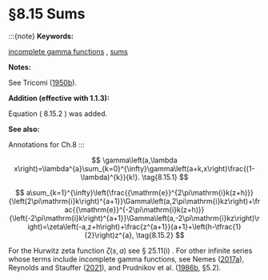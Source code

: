 # §8.15 Sums

:::{note}
**Keywords:**

[incomplete gamma functions](http://dlmf.nist.gov/search/search?q=incomplete%20gamma%20functions) , [sums](http://dlmf.nist.gov/search/search?q=sums)

**Notes:**

See Tricomi ([1950b](./bib/T.html#bib2275 "Asymptotische Eigenschaften der unvollständigen Gammafunktion")).

**Addition (effective with 1.1.3):**

Equation ( 8.15.2 ) was added.

**See also:**

Annotations for Ch.8
:::


<a id="E1"></a>
$$
\gamma\left(a,\lambda x\right)=\lambda^{a}\sum_{k=0}^{\infty}\gamma\left(a+k,x\right)\frac{(1-\lambda)^{k}}{k!}. \tag{8.15.1}
$$


<a id="E2"></a>
$$
a\sum_{k=1}^{\infty}\left(\frac{{\mathrm{e}}^{2\pi\mathrm{i}k(z+h)}}{\left(2\pi\mathrm{i}k\right)^{a+1}}\Gamma\left(a,2\pi\mathrm{i}kz\right)+\frac{{\mathrm{e}}^{-2\pi\mathrm{i}k(z+h)}}{\left(-2\pi\mathrm{i}k\right)^{a+1}}\Gamma\left(a,-2\pi\mathrm{i}kz\right)\right)=\zeta\left(-a,z+h\right)+\frac{z^{a+1}}{a+1}+\left(h-\tfrac{1}{2}\right)z^{a}, \tag{8.15.2}
$$

For the Hurwitz zeta function $\zeta\left(s,a\right)$ see § 25.11(i) . For other infinite series whose terms include incomplete gamma functions, see Nemes ([2017a](./bib/N.html#bib2943 "Error bounds for the asymptotic expansion of the Hurwitz zeta function")), Reynolds and Stauffer ([2021](./bib/R.html#bib2942 "Infinite Sum of the Incomplete Gamma Function Expressed in Terms of the Hurwitz Zeta Function")), and Prudnikov et al. ([1986b](./bib/P.html#bib1903 "Integrals and Series: Special Functions, Vol. 2"), §5.2).
